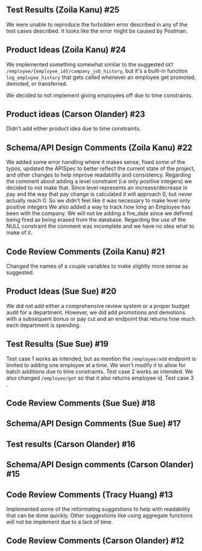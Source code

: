 ## Test Results (Zoila Kanu) #25 

We were unable to reproduce the forbidden error described in any of the test cases described. It looks like the error might be caused by Postman.

## Product Ideas (Zoila Kanu) #24
We implemented something somewhat similar to the suggested `GET /employee/{employee_id}/company_job_history`, but it's a built-in function `log_employee_history` that gets called whenever an employee get promoted, demoted, or transferred.

We decided to not implement giving employees off due to time constraints. 


## Product ideas (Carson Olander) #23 

Didn't add either product idea due to time constraints.

## Schema/API Design Comments (Zoila Kanu) #22 

We added some error handling where it makes sense, fixed some of the typos, updated the APISpec to better reflect the current state of the project, and other changes to help improve readability and consistency. Regarding the comment about adding a level constraint (i.e only positive integers) we decided to not make that. Since level represents an increase/decrease in pay and the way that pay change is calculated it will approach 0, but never actually reach 0. So we didn't feel like it was necessary to make level only positive integers We also added a way to track how long an Employee has been with the company. We will not be adding a fire_date since we defined being fired as being erased from the database. Regarding the use of the NULL constraint the comment was incomplete and we have no idea what to make of it.

## Code Review Comments (Zoila Kanu) #21 

Changed the names of a couple variables to make slightly more sense as suggested.

## Product Ideas (Sue Sue) #20 

We did not add either a comprehensive review system or a proper budget audit for a department. However, we did add promotions and demotions with a subsequent bonus or pay cut and an endpoint that returns how much each department is spending.

## Test Results (Sue Sue) #19 

Test case 1 works as intended, but as mention the `/employee/add` endpoint is limited to adding one employee at a time. We won't modify it to allow for batch additions due to time constraints.
Test case 2 works as intended. We also changed `/employee/get` so that it also returns employee id.
Test case 3 .

## Code Review Comments (Sue Sue) #18 

## Schema/API Design Comments (Sue Sue) #17 

## Test results (Carson Olander) #16 

## Schema/API Design comments (Carson Olander) #15 

## Code Review Comments (Tracy Huang) #13 

Implemented some of the reformating suggestions to help with readability that can be done quickly. Other suggestions like using aggregate functions will not be implement due to a lack of time.

## Code Review Comments (Carson Olander) #12

